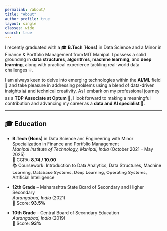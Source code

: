 ```yaml
---
permalink: /about/
title: "About"
author_profile: true
layout: single
classes: wide
search: true
---
```


I recently graduated with a 🎓 **B.Tech (Hons)** in Data Science and a Minor in Finance & Portfolio Management from MIT Manipal. I possess a solid grounding in **data structures**, **algorithms**, **machine learning**, and **deep learning**, along with practical experience tackling real-world data challenges 💡.

I am always keen to delve into emerging technologies within the **AI/ML** field 🤖 and take pleasure in addressing problems using a blend of data-driven insights 📊 and technical creativity. As I embark on my professional journey as a **TDP Associate at Optum** 🏥, I look forward to making a meaningful contribution and advancing my career as a **data and AI specialist** 🚀.

---

## 🎓 Education

- **B.Tech (Hons)** in Data Science and Engineering with Minor Specialization in Finance and Portfolio Management  
  *Manipal Institute of Technology, Manipal, India* (October 2021 – May 2025)  
  📝 CGPA: **8.74 / 10.00**  
  📚 Coursework: Introduction to Data Analytics, Data Structures, Machine Learning, Database Systems, Deep Learning, Operating Systems, Artificial Intelligence

- **12th Grade** – Maharashtra State Board of Secondary and Higher Secondary  
  *Aurangabad, India* (2021)  
  📝 Score: **93.5%**

- **10th Grade** – Central Board of Secondary Education  
  *Aurangabad, India* (2019)  
  📝 Score: **93%**
